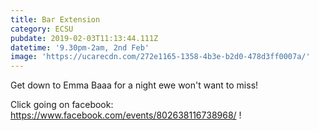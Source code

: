 ```yaml
---
title: Bar Extension
category: ECSU
pubdate: 2019-02-03T11:13:44.111Z
datetime: '9.30pm-2am, 2nd Feb'
image: 'https://ucarecdn.com/272e1165-1358-4b3e-b2d0-478d3ff0007a/'
---
```

Get down to Emma Baaa for a night ewe won't want to miss! 

Click going on facebook: https://www.facebook.com/events/802638116738968/ !
